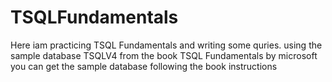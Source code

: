 # TSQLFundamentals
 Here iam practicing TSQL Fundamentals and writing some quries.
 using the sample database TSQLV4 from the book TSQL Fundamentals by microsoft
 you can get the sample database following the book instructions

